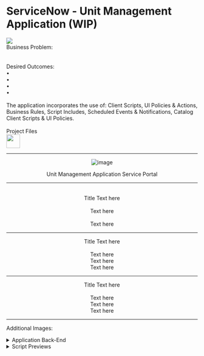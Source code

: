 # ServiceNow - Unit Management Application (WIP)
<head>
<img src="https://i.imgur.com/7QRgjtj.png"></img>
<br>
Business Problem:
<br>
<br>
<br>
Desired Outcomes:
<br>• 
<br>•
<br>• 
<br>•

<br>
<br>
The application incorporates the use of: Client Scripts, UI Policies & Actions, Business Rules, Script Includes, Scheduled Events & Notifications, Catalog Client Scripts & UI Policies.
<br> 
<br>
Project Files <br>
<a href="https://gitlab.com/davidbkingjr/unit-management-application"><img src="https://docs.gitlab.com/ee/user/img/markdown_logo.png" width="36" height="36" /></a>

</head>

<div align="center">
<hr>

![image](https://user-images.githubusercontent.com/117994855/234484109-d1e8bf03-e675-4eb8-993e-ef5e955af105.png)

Unit Management Application Service Portal
<hr>
  


<img src=""> <br>
<br>
Title Text here <br>
<br>Text here <br>
<br>Text here
<hr>

<img src=""> 
<br>
Title Text here <br>
<br>Text here 
<br>Text here
<br>Text here
<hr>

<img src=""> 
<br>
Title Text here <br>
<br>Text here 
<br>Text here
<br>Text here
<hr>


</div>

Additional Images:
<details>
  <summary>Application Back-End</summary>
  <img src="image-url" name="image-name">
  <img src="image-url" name="image-name">
  <img src="image-url" name="image-name">
</details>
<details>
  <summary>Script Previews</summary>
  <img src="image-url" name="image-name">
  <img src="image-url" name="image-name">
  <img src="image-url" name="image-name">
</details>
<!-- <br><a href="">Tables</a>
<br><a href="">Scripts</a>
<br><a href="">WIP</a>
